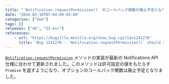 ```yaml
---
title: "`Notification.requestPermission()` のコールバック関数が廃止予定となりました"
date: "2016-03-10T07:04:00-05:00"
categories: ["dom"]
tags: []
releases: ["46", "52-esr"]
references:
    - url: "https://bugzilla.mozilla.org/show_bug.cgi?id=1241278"
      title: "Bug 1241278 - `Notification.requestPermission()` should return a promise"
---
```

[`Notification.requestPermission`](https://developer.mozilla.org/docs/Web/API/Notification/requestPermission) メソッドの実装が最新の Notifications API 仕様に合わせて更新されました。このメソッドは許可設定の値をもたらす `Promise` を返すようになり、オプションのコールバック関数は廃止予定となりました。
